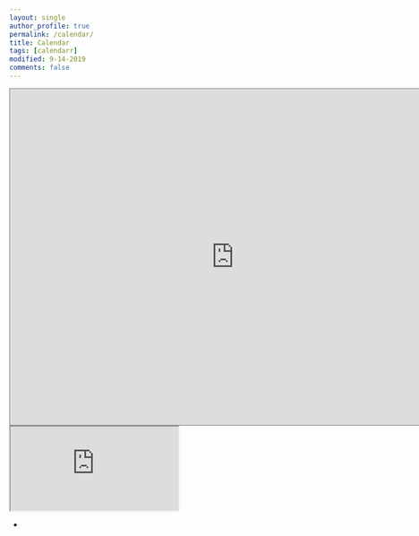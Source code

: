 ```yaml
---
layout: single
author_profile: true
permalink: /calendar/
title: Calendar
tags: [calendarr]
modified: 9-14-2019
comments: false
---
```


<iframe src="https://calendar.google.com/calendar/embed?height=600&wkst=1&bgcolor=%23ffffff&ctz=Asia%2FTehran&src=bmlrb29sYWJiYWZpQGdtYWlsLmNvbQ&color=%23039BE5" style="border:solid 1px #777" width="800" height="600" frameborder="0" scrolling="no"></iframe>

<iframe src="https://docs.google.com/spreadsheets/d/e/2PACX-1vSido5xCgOG8XHTfaMAoVE05JGWI6kgM5f3HHAtAXzyDMcJcVpFSGz0VsHKl_i3zfu_KnDfIGYqjbta/pubhtml?gid=311107622&amp;single=true&amp;widget=true&amp;headers=false"></iframe>


* []()